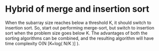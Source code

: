# Hybrid of merge and insertion sort

When the subarray size reaches below a threshold K, it should switch to insertion sort. So, start out performing merge-sort, but switch to insertion sort when the problem size goes below K. 
The advantages of both the sorting algorithms can be combined, and the resulting algorithm will have time complexity O(N [K+log( N/K )] ).
